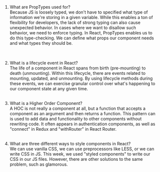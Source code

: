 1. What are PropTypes used for? <br>
Because JS is loosely typed, we don't have to specified what type of information we're storing in a given variable. While this enables a ton of flexibility for developers, the lack of strong typing can also cause unexpected behavior. In cases where we want to disallow such behavior, we need to enforce typing. In React, PropTypes enables us to do this type-checking. We can define what props our component needs and what types they should be.  
<br><br>

2. What is a lifecycle event in React?<br>
The life of a component in React spans from birth (pre-mounting) to death (unmounting). Within this lifecycle, there are events related to mounting, updated, and unmounting. By using lifecycle methods during these events, we can exercise granular control over what's happening to our component state at any given time. 
<br><br>

3. What is a Higher Order Component?<br>
A HOC is not really a component at all, but a function that accepts a component as an argument and then returns a function. This pattern can is used to add data and functionality to other components without rewriting code. It often appears in authentication components, as well as "connect" in Redux and "withRouter" in React Router.
<br><br>

4. What are three different ways to style components in React?<br>
We can use vanilla CSS, we can use preprocessors like LESS, or we can write CSS in JS. This week, we used "styled components" to write our CSS in our JS files. However, there are other solutions to the same problem, such as glamorous.